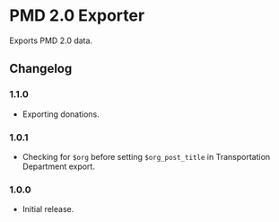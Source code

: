 # PMD 2.0 Exporter

Exports PMD 2.0 data.

## Changelog

### 1.1.0

- Exporting donations.

### 1.0.1

- Checking for `$org` before setting `$org_post_title` in Transportation Department export.

### 1.0.0

- Initial release.